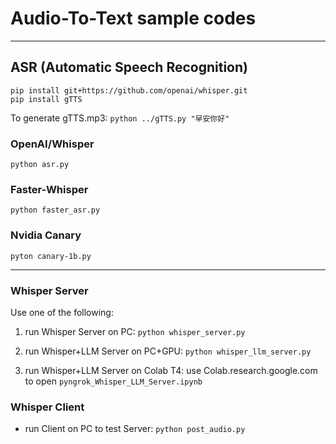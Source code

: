 # Audio-To-Text sample codes

---
## ASR (Automatic Speech Recognition)
`pip install git+https://github.com/openai/whisper.git`<br>
`pip install gTTS`<br>

To generate gTTS.mp3: `python ../gTTS.py "早安你好"`<br>

### OpenAI/Whisper
`python asr.py`<br>

### Faster-Whisper
`python faster_asr.py`<br>

### Nvidia Canary
`pyton canary-1b.py`<br>

---
### Whisper Server
Use one of the following:

1. run Whisper Server on PC: `python whisper_server.py`<br>

2. run Whisper+LLM Server on PC+GPU: `python whisper_llm_server.py`<br>

3. run Whisper+LLM Server on Colab T4: use Colab.research.google.com to open `pyngrok_Whisper_LLM_Server.ipynb`<br>

### Whisper Client

* run Client on PC to test Server: `python post_audio.py`<br>


